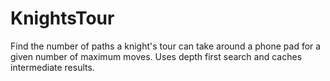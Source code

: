KnightsTour
===========
Find the number of paths a knight's tour can take around a phone pad for a given number of maximum moves. Uses depth first search and caches intermediate results.
